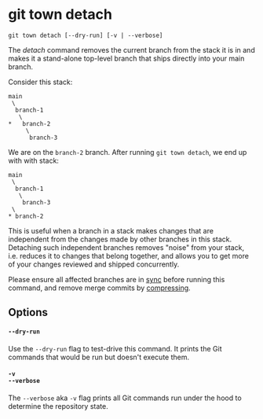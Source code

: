 # git town detach

```command-summary
git town detach [--dry-run] [-v | --verbose]
```

The _detach_ command removes the current branch from the stack it is in and
makes it a stand-alone top-level branch that ships directly into your main
branch.

Consider this stack:

```
main
 \
  branch-1
   \
*   branch-2
     \
      branch-3
```

We are on the `branch-2` branch. After running `git town detach`, we end up with
with stack:

```
main
 \
  branch-1
   \
    branch-3
 \
* branch-2
```

This is useful when a branch in a stack makes changes that are independent from
the changes made by other branches in this stack. Detaching such independent
branches removes "noise" from your stack, i.e. reduces it to changes that belong
together, and allows you to get more of your changes reviewed and shipped
concurrently.

Please ensure all affected branches are in [sync](sync.md) before running this
command, and remove merge commits by [compressing](compress.md).

## Options

#### `--dry-run`

Use the `--dry-run` flag to test-drive this command. It prints the Git commands
that would be run but doesn't execute them.

#### `-v`<br>`--verbose`

The `--verbose` aka `-v` flag prints all Git commands run under the hood to
determine the repository state.
